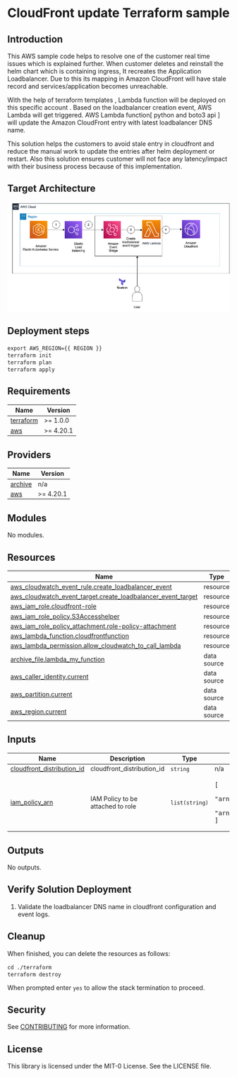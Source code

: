 # CloudFront update Terraform sample


## Introduction

This AWS sample code helps to resolve one of the customer real time issues which is explained further. When customer deletes and reinstall the helm chart which is containing ingress, It recreates the Application Loadbalancer. Due to this its mapping in Amazon CloudFront will have stale record and services/application becomes unreachable. 

With the help of terraform templates , Lambda function will be deployed on this specific account . Based on the loadbalancer creation event, AWS Lambda will get triggered. AWS Lambda function[ python and boto3 api ] will update the Amazon CloudFront entry with latest loadbalancer DNS name.

This solution helps the customers to avoid stale entry in cloudfront and reduce the manual work to update the entries after helm deployment or restart. Also this solution ensures customer will not face any latency/impact with their business process because of this implementation.

## Target Architecture

![Architecture](images/ingress-solution-arch.jpg)

## Deployment steps
```
export AWS_REGION={{ REGION }}
terraform init
terraform plan
terraform apply
```

<!-- BEGIN_TF_DOCS -->
## Requirements

| Name | Version |
|------|---------|
| <a name="requirement_terraform"></a> [terraform](#requirement\_terraform) | >= 1.0.0 |
| <a name="requirement_aws"></a> [aws](#requirement\_aws) | >= 4.20.1 |

## Providers

| Name | Version |
|------|---------|
| <a name="provider_archive"></a> [archive](#provider\_archive) | n/a |
| <a name="provider_aws"></a> [aws](#provider\_aws) | >= 4.20.1 |

## Modules

No modules.

## Resources

| Name | Type |
|------|------|
| [aws_cloudwatch_event_rule.create_loadbalancer_event](https://registry.terraform.io/providers/hashicorp/aws/latest/docs/resources/cloudwatch_event_rule) | resource |
| [aws_cloudwatch_event_target.create_loadbalancer_event_target](https://registry.terraform.io/providers/hashicorp/aws/latest/docs/resources/cloudwatch_event_target) | resource |
| [aws_iam_role.cloudfront-role](https://registry.terraform.io/providers/hashicorp/aws/latest/docs/resources/iam_role) | resource |
| [aws_iam_role_policy.S3Accesshelper](https://registry.terraform.io/providers/hashicorp/aws/latest/docs/resources/iam_role_policy) | resource |
| [aws_iam_role_policy_attachment.role-policy-attachment](https://registry.terraform.io/providers/hashicorp/aws/latest/docs/resources/iam_role_policy_attachment) | resource |
| [aws_lambda_function.cloudfrontfunction](https://registry.terraform.io/providers/hashicorp/aws/latest/docs/resources/lambda_function) | resource |
| [aws_lambda_permission.allow_cloudwatch_to_call_lambda](https://registry.terraform.io/providers/hashicorp/aws/latest/docs/resources/lambda_permission) | resource |
| [archive_file.lambda_my_function](https://registry.terraform.io/providers/hashicorp/archive/latest/docs/data-sources/file) | data source |
| [aws_caller_identity.current](https://registry.terraform.io/providers/hashicorp/aws/latest/docs/data-sources/caller_identity) | data source |
| [aws_partition.current](https://registry.terraform.io/providers/hashicorp/aws/latest/docs/data-sources/partition) | data source |
| [aws_region.current](https://registry.terraform.io/providers/hashicorp/aws/latest/docs/data-sources/region) | data source |

## Inputs

| Name | Description | Type | Default | Required |
|------|-------------|------|---------|:--------:|
| <a name="input_cloudfront_distribution_id"></a> [cloudfront\_distribution\_id](#input\_cloudfront\_distribution\_id) | cloudfront\_distribution\_id | `string` | n/a | yes |
| <a name="input_iam_policy_arn"></a> [iam\_policy\_arn](#input\_iam\_policy\_arn) | IAM Policy to be attached to role | `list(string)` | <pre>[<br>  "arn:aws:iam::aws:policy/AmazonEventBridgeReadOnlyAccess",<br>  "arn:aws:iam::aws:policy/service-role/AWSLambdaBasicExecutionRole"<br>]</pre> | no |

## Outputs

No outputs.
<!-- END_TF_DOCS -->

## Verify Solution Deployment
1.	Validate the loadbalancer DNS name in cloudfront configuration and event logs.

## Cleanup

When finished, you can delete the resources as follows:

```
cd ./terraform
terraform destroy
```

When prompted enter `yes` to allow the stack termination to proceed.
## Security

See [CONTRIBUTING](CONTRIBUTING.md#security-issue-notifications) for more information.

## License

This library is licensed under the MIT-0 License. See the LICENSE file.
